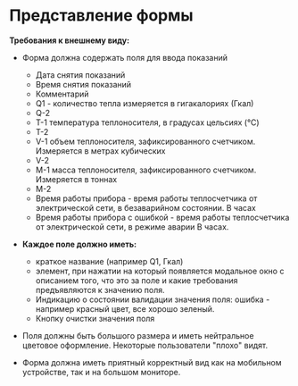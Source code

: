 # Представление формы

**Требования к внешнему виду:**

- Форма должна содержать поля для ввода показаний

  - Дата снятия показаний
  - Время снятия показаний
  - Комментарий
  - Q1 - количество тепла измеряется в гигакалориях (Гкал)
  - Q-2
  - Т-1 температура теплоносителя, в градусах цельсиях (°C)
  - Т-2
  - V-1 объем теплоносителя, зафиксированного счетчиком. Измеряется в метрах кубических
  - V-2
  - M-1 масса теплоносителя, зафиксированного счетчиком. Измеряется в тоннах
  - M-2
  - Время работы прибора - время работы теплосчетчика от электрической сети, в безаварийном состоянии. В часах
  - Время работы прибора с ошибкой - время работы теплосчетчика от электрической сети, в режиме аварии В часах.

- **Каждое поле должно иметь:**

  - краткое название (например Q1, Гкал)
  - элемент, при нажатии на который появляется модальное окно с описанием того, что это за поле и какие требования предъявляются к значению поля.
  - Индикацию о состоянии валидации значения поля: ошибка - например красный цвет, все хорошо зеленый.
  - Кнопку очистки значения поля

- Поля должны быть большого размера и иметь нейтральное цветовое оформление. Некоторые пользователи "плохо" видят.
- Форма должна иметь приятный корректный вид как на мобильном устройстве, так и на большом мониторе.
